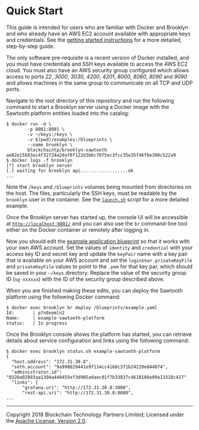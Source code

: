 Quick Start
===========

This guide is intended for users who are familiar with Docker and Brooklyn and who already have an AWS EC2 account available with appropriate keys and credentials. See the [getting started instructions](./getting-started.md) for a more detailed, step-by-step guide.

The only software pre-requisite is a recent version of Docker installed, and you must have credentials and SSH keys available to access the AWS EC2 cloud. You must also have an AWS security group configured which allows access to ports _22_, _3000_, _3030_, _4200_, _4201_, _8000_, _8080_, _8090_ and _9090_ and allows machines in the same group to communicate on all TCP and UDP ports.

Navigate to the root directory of this repository and run the following command to start a Brooklyn server using a Docker image with the Sawtooth platform entities loaded into the catalog:

    $ docker run -d \
            -p 8081:8081 \
            -v ~/keys:/keys \
            -v $(pwd)/examples:/blueprints \
            --name brooklyn \
            blockchaintp/brooklyn-sawtooth
    ae82e15583ac4f32724a2daf0f122d3b6c7075ec3fcc35e35f46f6e300c522a9
    $ docker logs -f brooklyn
    [*] start brooklyn server
    [.] waiting for brooklyn api..................ok
    ...

Note the `/keys` and `/blueprints` volumes being mounted from directories on the host. The files, particularly the SSH keys, must be readable by the `brooklyn` user in the container. See the [`launch.sh`](../scripts/launch.sh) script for a more detailed example.

Once the Brooklyn server has started up, the console UI will be accessible at [`http://localhost:8081/`](http://localhost:8081/) and you can also use the `br` command-line tool either on the Docker container or remotely after logging in.

Now you should edit the [example application blueprint](../examples/example.yaml) so that it works with your own AWS account. Set the values of `identity` and `credential` with your access key ID and secret key and update the `keyPair` name with a key pair that is available on your AWS account and set the `loginUser.privateKeyFile` and `privateKeyFile` values to point to the `.pem` for that key par, which should be saved in your `~/keys` directory. Replace the value of the security group ID (`sg-xxxxxx`) with the ID of the security group described above.

When you are finished making these edits, you can deploy the Sawtooth platform using the following Docker command:

    $ docker exec brooklyn br deploy /blueprints/example.yaml
    Id:       | p7n0xemln2
    Name:     | example-sawtooth-platform
    status:   | In progress

Once the Brooklyn console shows the platform has started, you can retrieve details about service configuration and links using the following command:

    $ docker exec brooklyn status.sh example-sawtooth-platform
    {
      "host.address": "172.31.30.8",
      "seth.account": "9a998829441e9f114cc4168c371b24220e844074",
      "administrator.id": "0326a02883aa1394a446455ef3d905adaec01f7b33837c4618180a09a13318c417"
      "links": {
          "grafana.uri": "http://172.31.30.8:3000",
          "rest-api.uri": "http://172.31.30.8:8080",
    ...

---
Copyright 2018 Blockchain Technology Partners Limited; Licensed under the [Apache License, Version 2.0](./LICENSE).
